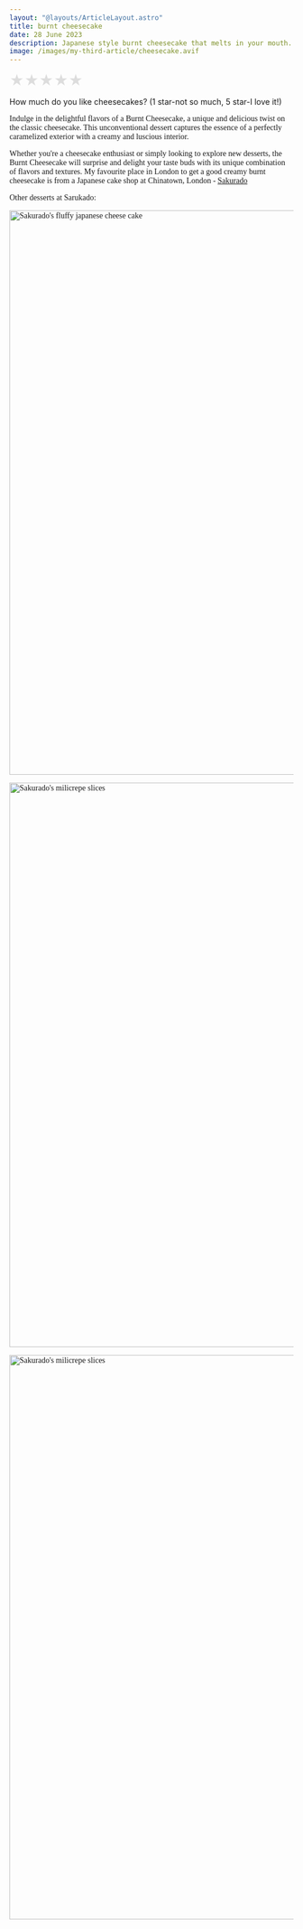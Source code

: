 ```yaml
---
layout: "@layouts/ArticleLayout.astro"
title: burnt cheesecake 
date: 28 June 2023 
description: Japanese style burnt cheesecake that melts in your mouth. Click here to find out more. 
image: /images/my-third-article/cheesecake.avif
---
```


<div class="star-rating">
  <input type="radio" id="star5" name="rating" value="5" />
  <label for="star5">&#9733;</label>
  <input type="radio" id="star4" name="rating" value="4" />
  <label for="star4">&#9733;</label>
  <input type="radio" id="star3" name="rating" value="3" />
  <label for="star3">&#9733;</label>
  <input type="radio" id="star2" name="rating" value="2" />
  <label for="star2">&#9733;</label>
  <input type="radio" id="star1" name="rating" value="1" />
  <label for="star1">&#9733;</label>
</div>

<style>
.star-rating {
  display: inline-block;
  font-size: 25px;
}
.star-rating input[type="radio"] {
  display: none;
}
.star-rating label {
  color: #ddd;
  float: right;
  cursor: pointer;
}
.star-rating input[type="radio"]:checked ~ label {
  color: #ffdd00;
}
</style>

<script>
const starInputs = document.querySelectorAll('.star-rating input[type="radio"]');

starInputs.forEach((input) => {
  input.addEventListener('change', () => {
    const rating = input.value;
    // Perform any desired actions with the selected rating, such as sending it to a server or updating a display.
    console.log('Selected rating:', rating);
  });
});
</script>
<p> How much do you like cheesecakes? (1 star-not so much, 5 star-I love it!) </p>


<span style="font-family: 'Times new roman', bold;"> 
Indulge in the delightful flavors of a Burnt Cheesecake, a unique and delicious twist on the classic cheesecake. This unconventional dessert captures the essence of a perfectly caramelized exterior with a creamy and luscious interior.

Whether you're a cheesecake enthusiast or simply looking to explore new desserts, the Burnt Cheesecake will surprise and delight your taste buds with its unique combination of flavors and textures. My favourite place in London to get a good creamy burnt cheesecake is from a Japanese cake shop at Chinatown, London - <a href="https://lechouxlondon.com/products/copy-of-lemon-meringue-tart"> Sakurado </a>
</span>

Other desserts at Sarukado: 


<img 
height="1000"
width="1000"
src=/images/my-third-article/stensil.jpg
alt="Sakurado's fluffy japanese cheese cake"
class="rounded-md h-fit self-center justify-self-center"
/>

<img 
height="1000"
width="1000"
src=/images/my-third-article/crepe.webp
alt="Sakurado's milicrepe slices"
class="rounded-md h-fit self-center justify-self-center"
/>

<img 
height="1000"
width="1000"
src=/images/my-third-article/circlecake.webp
alt="Sakurado's milicrepe slices"
class="rounded-md h-fit self-center justify-self-center"
/>
